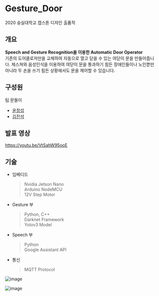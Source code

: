 # Gesture_Door

2020 숭실대학교 캡스톤 디자인 출품작


## 개요
**Speech and Gesture Recognition을 이용한 Automatic Door Operator**  
기존의 도어클로저만을 교체하여 자동으로 열고 닫을 수 있는 여닫이 문을 만들어줍니다.
제스쳐와 음성인식을 이용하여 여닫이 문을 통과하기 힘든 장애인들이나 노인뿐만 아니라 
두 손을 쓰기 힘든 상황에서도 문을 제어할 수 있습니다.


## 구성원 
팀 문돌이
- [윤창섭](https://github.com/ryunchang)
- [김진석](https://github.com/kemjensak)


## 발표 영상
https://youtu.be/VtSahW95ooE


## 기술
- 임베디드
  > Nvidia Jetson Nano  
  > Arduino NodeMCU  
  > 12V Step Motor  
- Gesture 부
  > Python, C++  
  > Darknet Framework    
  > Yolov3 Model    
- Speech 부
  > Python  
  > Google Assistant API  
- 통신
  > MQTT Protocol


![image](https://user-images.githubusercontent.com/68686603/126621100-75adea76-2a21-4e47-8a74-6b53266b088c.png)


![image](https://user-images.githubusercontent.com/68686603/126621126-14e863d2-c29c-4293-868a-bb981866cece.png)

